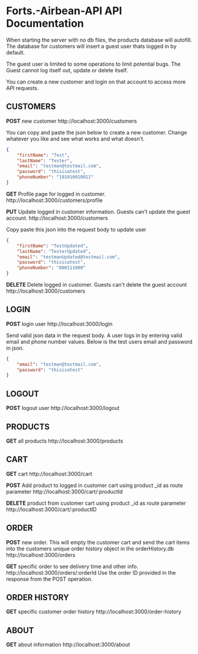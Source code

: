 # Forts.-Airbean-API API Documentation

When starting the server with no db files, the products database will autofill. The database for customers will insert a guest user thats logged in by default.

The guest user is limited to some operations to limit potential bugs. The Guest cannot log itself out, update or delete itself.

You can create a new customer and login on that account to access more API requests.


## CUSTOMERS

**POST** new customer http://localhost:3000/customers

You can copy and paste the json below to create a new customer. Change whatever you like and see what works and what doesn't.

```json
{
	"firstName": "Test",
	"lastName": "Tester",
	"email": "testman@testmail.com",
	"password": "thisisatest",
	"phoneNumber": "101010010011"
}
```

**GET** Profile page for logged in customer. http://localhost:3000/customers/profile  

**PUT** Update logged in customer information. Guests can't update the guest account. http://localhost:3000/customers

Copy paste this json into the request body to update user

```json
{
	"firstName": "TestUpdated",
	"lastName": "TesterUpdated",
	"email": "testmanUpdated@testmail.com",
	"password": "thisisatest",
	"phoneNumber": "000111000"
}
```

**DELETE** Delete logged in customer. Guests can't delete the guest account http://localhost:3000/customers

## LOGIN

**POST** login user http://localhost:3000/login

Send valid json data in the request body. A user logs in by entering valid email and phone number values. Below is the test users email and password in json.

```json
{
	"email": "testman@testmail.com",
	"password": "thisisatest"
}
```

## LOGOUT

**POST** logout user http://localhost:3000/logout

## PRODUCTS

**GET** all products http://localhost:3000/products

## CART

**GET** cart http://localhost:3000/cart

**POST** Add product to logged in customer cart using product _id as route parameter http://localhost:3000/cart/:productId

**DELETE** product from customer cart using product _id as route parameter http://localhost:3000/cart/:productID

## ORDER

**POST** new order. This will empty the customer cart and send the cart items into the customers unique order history object in the orderHistory.db http://localhost:3000/orders

**GET** specific order to see delivery time and other info. http://localhost:3000/orders/:orderId
Use the order ID provided in the response from the POST operation.


## ORDER HISTORY 

**GET** specific customer order history http://localhost:3000/order-history


## ABOUT

**GET** about information http://localhost:3000/about




